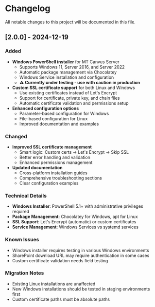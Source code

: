 # Changelog

All notable changes to this project will be documented in this file.

## [2.0.0] - 2024-12-19

### Added
- **Windows PowerShell installer** for MT Canvus Server
  - Supports Windows 11, Server 2016, and Server 2022
  - Automatic package management via Chocolatey
  - Windows Service installation and configuration
  - **⚠️ Currently under testing - use with caution in production**
- **Custom SSL certificate support** for both Linux and Windows
  - Use existing certificates instead of Let's Encrypt
  - Support for certificate, private key, and chain files
  - Automatic certificate validation and permissions setup
- **Enhanced configuration options**
  - Parameter-based configuration for Windows
  - File-based configuration for Linux
  - Improved documentation and examples

### Changed
- **Improved SSL certificate management**
  - Smart logic: Custom certs → Let's Encrypt → Skip SSL
  - Better error handling and validation
  - Enhanced permissions management
- **Updated documentation**
  - Cross-platform installation guides
  - Comprehensive troubleshooting sections
  - Clear configuration examples

### Technical Details
- **Windows Installer**: PowerShell 5.1+ with administrative privileges required
- **Package Management**: Chocolatey for Windows, apt for Linux
- **SSL Support**: Let's Encrypt (automatic) or custom certificates
- **Service Management**: Windows Services vs systemd services

### Known Issues
- Windows installer requires testing in various Windows environments
- SharePoint download URL may require authentication in some cases
- Custom certificate validation needs field testing

### Migration Notes
- Existing Linux installations are unaffected
- New Windows installations should be tested in staging environments first
- Custom certificate paths must be absolute paths 